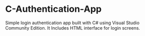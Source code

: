 # C-Authentication-App
Simple login authentication app built with C# using Visual Studio Community Edition. It Includes HTML interface for login screens.
